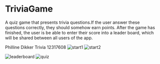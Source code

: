 # TriviaGame

A quiz game that presents trivia questions.If the user answer these questions correctly, they should somehow earn points.
After the game has finished, the user is be able to enter their score into a leader board, which will be shared between all users of the app.


Philline Dikker Trivia 12317608
![start1](https://user-images.githubusercontent.com/43133057/49860955-183bf000-fdfb-11e8-9293-86e47a7d0307.png)
![start2](https://user-images.githubusercontent.com/43133057/49860957-183bf000-fdfb-11e8-9b22-e3b807149d3e.png)



![leaderboard](https://user-images.githubusercontent.com/43133057/49860953-17a35980-fdfb-11e8-8ac6-9d0f43d33eaa.png)
![quiz](https://user-images.githubusercontent.com/43133057/49860954-17a35980-fdfb-11e8-8470-af7f5cc6fa6c.png)
